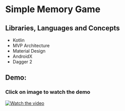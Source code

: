 # Simple Memory Game

## Libraries, Languages and Concepts
- Kotlin
- MVP Architecture
- Material Design
- AndroidX
- Dagger 2


## Demo:
### Click on image to watch the demo
[![Watch the video](https://lh3.googleusercontent.com/mc36Nnh5QgflFtpbVhE_kLLO-UX7uAKqh5VHlI57Q1ghIX4IC98EpsdRpHnoDfrjvYZFbJXP_QbtTd07N9MH843dKpZsPAqlko3IoH0RYtjxTGHzYx-QiUgq2HxZubX1hdT4NB2oXrPL4p5J16IIQe_UPUnInv2TspMcQsIzFF7f-7uhyxvroozh8mgJL6NlA9rhwLiDVTePit7NhaLMqSoQX2dIblG0eAQPppEbQsQ64jLaJzLXyMhW42wHPbE0hofvmhNKC8sa69oBEQz5VJEMgr-A0s7_Sx2_CnGew7X7vi1JcLCXlcpqKHjpwqenWmfLwxurOxh39hG9AyLUed3kko_k0WFns1OsSOLTRd20if00OJbpDS-1FEk-DfJI8nuJDTiQeJuwhiKsJh4hfOmySY91vh-3uhJ67QI36NSd3__nv1fnuYcT7XL80S0Lhid8732wmzYLFVezWN1Bz-5A35PoY5SyVZx_ID6jIxuMba6By2eTa613F75EfUldChQE8ltVDHhfeTmCF7zeIZJJgirECR3fOE7QbwWZ1TMsO-JaJSHLljwjgkjYZrUSN9EhayMeKrCcwyAlBZaXXHD3tAdXqcfOnmoICCJTZIfQNC3umgIFYioEicNZxe_WMfrsebwgBIV0QHJHkaqt5fyA_-zXWT5v1G7Vf4_kiYsrsy6hFMbTQntJOVaFo2XhSrHEG_IMq7ib_PICguwH1OOf3-URjhrofvB1GA2bySLcTJi3zTEeIV8=w546-h969-no)](https://lh3.googleusercontent.com/0NyzNOfn3ZAaAnXeQIot1ItNzt2IgjzeeUx07vAmxsoXydr0Dc5-SJxD6HgMLfXqWbRdA8gn_HFTy0L4jiJN-B7JdMsAUOjkU04AINOPJUaVmTQfHkCXpbOTtwIf7Ip1CYwLTIOVaKs=m18?cpn=ocB3Dl-Mt0M6y9wG&c=WEB_EMBEDDED_PLAYER&cver=20200411)

